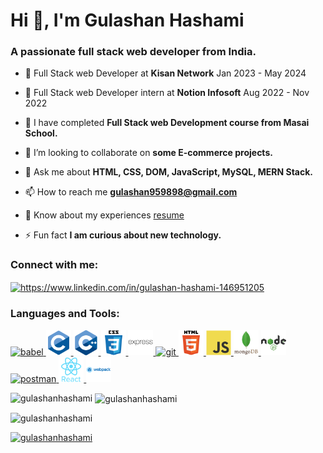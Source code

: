<h1>Hi 👋, I'm Gulashan Hashami</h1>
<h3>A passionate full stack web developer from India.</h3>

- 🌱 Full Stack web Developer at **Kisan Network** Jan 2023 - May 2024
- 🌱 Full Stack web Developer intern at **Notion Infosoft** Aug 2022 - Nov 2022
- 🌱 I have completed **Full Stack web Development course from Masai School.**

- 👯 I’m looking to collaborate on **some E-commerce projects.**

- 💬 Ask me about **HTML, CSS, DOM, JavaScript, MySQL, MERN Stack.**

- 📫 How to reach me **gulashan959898@gmail.com**

- 📄 Know about my experiences [resume](https://drive.google.com/file/d/1GhhS1UMlAEgIArrRvSEMg7aMrmUUexoF/view?usp=sharing)

- ⚡ Fun fact **I am curious about new technology.**

<h3 align="left">Connect with me:</h3>
<p align="left">
<a href="https://linkedin.com/in/https://www.linkedin.com/in/gulashan-hashami-146951205" target="blank"><img align="center" src="https://raw.githubusercontent.com/rahuldkjain/github-profile-readme-generator/master/src/images/icons/Social/linked-in-alt.svg" alt="https://www.linkedin.com/in/gulashan-hashami-146951205" height="30" width="40" /></a>
</p>

<h3 align="left">Languages and Tools:</h3>
<p align="left"> <a href="https://babeljs.io/" target="_blank" rel="noreferrer"> <img src="https://www.vectorlogo.zone/logos/babeljs/babeljs-icon.svg" alt="babel" width="40" height="40"/> </a> <a href="https://www.cprogramming.com/" target="_blank" rel="noreferrer"> <img src="https://raw.githubusercontent.com/devicons/devicon/master/icons/c/c-original.svg" alt="c" width="40" height="40"/> </a> <a href="https://www.w3schools.com/cpp/" target="_blank" rel="noreferrer"> <img src="https://raw.githubusercontent.com/devicons/devicon/master/icons/cplusplus/cplusplus-original.svg" alt="cplusplus" width="40" height="40"/> </a> <a href="https://www.w3schools.com/css/" target="_blank" rel="noreferrer"> <img src="https://raw.githubusercontent.com/devicons/devicon/master/icons/css3/css3-original-wordmark.svg" alt="css3" width="40" height="40"/> </a> <a href="https://expressjs.com" target="_blank" rel="noreferrer"> <img src="https://raw.githubusercontent.com/devicons/devicon/master/icons/express/express-original-wordmark.svg" alt="express" width="40" height="40"/> </a> <a href="https://git-scm.com/" target="_blank" rel="noreferrer"> <img src="https://www.vectorlogo.zone/logos/git-scm/git-scm-icon.svg" alt="git" width="40" height="40"/> </a> <a href="https://www.w3.org/html/" target="_blank" rel="noreferrer"> <img src="https://raw.githubusercontent.com/devicons/devicon/master/icons/html5/html5-original-wordmark.svg" alt="html5" width="40" height="40"/> </a> <a href="https://developer.mozilla.org/en-US/docs/Web/JavaScript" target="_blank" rel="noreferrer"> <img src="https://raw.githubusercontent.com/devicons/devicon/master/icons/javascript/javascript-original.svg" alt="javascript" width="40" height="40"/> </a> <a href="https://www.mongodb.com/" target="_blank" rel="noreferrer"> <img src="https://raw.githubusercontent.com/devicons/devicon/master/icons/mongodb/mongodb-original-wordmark.svg" alt="mongodb" width="40" height="40"/> </a> <a href="https://nodejs.org" target="_blank" rel="noreferrer"> <img src="https://raw.githubusercontent.com/devicons/devicon/master/icons/nodejs/nodejs-original-wordmark.svg" alt="nodejs" width="40" height="40"/> </a> <a href="https://postman.com" target="_blank" rel="noreferrer"> <img src="https://www.vectorlogo.zone/logos/getpostman/getpostman-icon.svg" alt="postman" width="40" height="40"/> </a> <a href="https://reactjs.org/" target="_blank" rel="noreferrer"> <img src="https://raw.githubusercontent.com/devicons/devicon/master/icons/react/react-original-wordmark.svg" alt="react" width="40" height="40"/> </a> <a href="https://webpack.js.org" target="_blank" rel="noreferrer"> <img src="https://raw.githubusercontent.com/devicons/devicon/d00d0969292a6569d45b06d3f350f463a0107b0d/icons/webpack/webpack-original-wordmark.svg" alt="webpack" width="40" height="40"/> </a> </p>

<p><img align="left" src="https://github-readme-stats.vercel.app/api/top-langs?username=gulashanhashami&show_icons=true&locale=en&layout=compact" alt="gulashanhashami" /></p>

<p>&nbsp;<img align="center" src="https://github-readme-stats.vercel.app/api?username=gulashanhashami&show_icons=true&locale=en" alt="gulashanhashami" /></p>
<p align="left"> <img src="https://komarev.com/ghpvc/?username=gulashanhashami&label=Profile%20views&color=0e75b6&style=flat" alt="gulashanhashami" /> </p>
<p align="left"> <a href="https://github.com/ryo-ma/github-profile-trophy"><img src="https://github-profile-trophy.vercel.app/?username=gulashanhashami" alt="gulashanhashami" /></a> </p>
